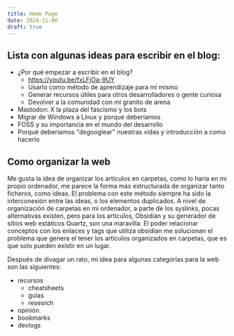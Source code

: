 ```yaml
---
title: Home Page
date: 2024-11-06
draft: true
---
```

## Lista con algunas ideas para escribir en el blog:
- ¿Por qué empezar a escribir en el blog?
    - https://youtu.be/fxLFjOa-9UY
    - Usarlo como método de aprendizaje para mí mismo
    - Generar recursos útiles para otros desarrolladores o gente curiosa
    - Devolver a la comunidad con mi granito de arena
- Mastodon: X la plaza del fascismo y los bots
- Migrar de Windows a Linux y porque deberíamos 
- FOSS y su importancia en el mundo del desarrollo 
- Porqué deberíamos "degooglear" nuestras vidas y introducción a como hacerlo

## Como organizar la web
Me gusta la idea de organizar los artículos en carpetas, como lo haría en mi propio ordenador, me parece la forma más estructurada de organizar tanto ficheros, como ideas. El problema con este método siempre ha sido la interconexión entre las ideas, o los elementos duplicados. A nivel de organización de carpetas en mi ordenador, a parte de los syslinks, pocas alternativas existen, pero para los artículos, Obsidian y su generador de sitios web estáticos Quartz, son una maravilla. El poder relacionar conceptos con los enlaces y tags que utiliza obsidian me solucionan el problema que genera el tener los artículos organizados en carpetas, que es que solo pueden existir en un lugar.

Después de divagar un rato, mi idea para algunas categorías para la web son las siguientes:
- recursos 
    - cheatsheets
    - guías 
    - resesrch
- opinión
- bookmarks
- devlogs